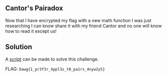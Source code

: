 ## Cantor's Pairadox

Now that I have encrypted my flag with a new math function I was just researching I can know share it with my friend Cantor and no one will know how to read it except us!

## Solution

A [script](https://github.com/aqxq/CTF-Writeups/blob/main/DawgCTF/Crypto/Cantor's%20Pairadox/script.py) can be made to solve this challenge.

FLAG: `Dawg{1_pr3f3r_4ppl3s_t0_pa1rs_4nyw2y5}`
